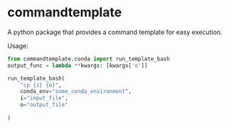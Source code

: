 # commandtemplate

A python package that provides a command template for easy execution.

Usage:

```python
from commandtemplate.conda import run_template_bash
output_func = lambda **kwargs: [kwargs['o']]

run_template_bash(
    "cp {i} {o}",
    conda_env="some_conda_environment",
    i="input_file",
    o="output_file"
    
)
```

